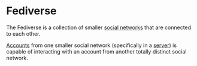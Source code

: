 # Fediverse

The Fediverse is a collection of smaller [social networks](/docs/glossary/social-network) that are connected to each other.

[Accounts](/docs/glossary/account) from one smaller social network (specifically in a [server](/docs/glossary/server)) is capable of interacting with an account from another totally distinct social network.
